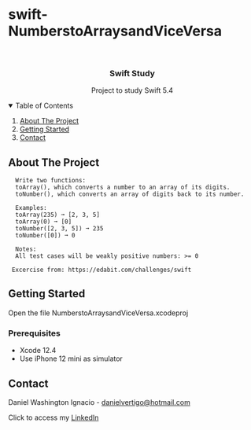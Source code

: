 # swift-NumberstoArraysandViceVersa

<!-- PROJECT LOGO -->
<br />
<p align="center">

  <h3 align="center">Swift Study</h3>
  <p align="center">
    Project to study Swift 5.4
  </p>
</p>



<!-- TABLE OF CONTENTS -->
<details open="open">
  <summary>Table of Contents</summary>
  <ol>
    <li>
      <a href="#about-the-project">About The Project</a>
    </li>
    <li>
      <a href="#getting-started">Getting Started</a>
    </li>
    <li><a href="#contact">Contact</a></li>
  </ol>
</details>



<!-- ABOUT THE PROJECT -->
## About The Project
 
  
      Write two functions:
      toArray(), which converts a number to an array of its digits.
      toNumber(), which converts an array of digits back to its number.
      
      Examples:
      toArray(235) ➞ [2, 3, 5]
      toArray(0) ➞ [0]
      toNumber([2, 3, 5]) ➞ 235
      toNumber([0]) ➞ 0
      
      Notes:
      All test cases will be weakly positive numbers: >= 0

     Excercise from: https://edabit.com/challenges/swift


<!-- GETTING STARTED -->
## Getting Started

Open the file NumberstoArraysandViceVersa.xcodeproj 

### Prerequisites

* Xcode 12.4
* Use iPhone 12 mini as simulator 

<!-- CONTACT -->
## Contact

Daniel Washington Ignacio - danielvertigo@hotmail.com

Click to access my [LinkedIn](https://www.linkedin.com/in/daniel-washington-ignacio-ab439b164/)
